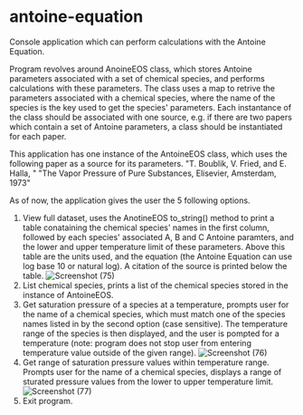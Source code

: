 # antoine-equation
Console application which can perform calculations with the Antoine Equation.

Program revolves around AnoineEOS class, which stores Antoine parameters associated with a set of chemical species, and performs
calculations with these parameters. The class uses a map to retrive the parameters associated with a chemical species, 
where the name of the species is the key used to get the species' parameters. Each instantance of the class should be associated with one 
source, e.g. if there are two papers which contain a set of Antoine parameters, a class should be instantiated for each paper.

This application has one instance of the AntoineEOS class, which uses the following paper as a source for its parameters. "T. Boublik, V. Fried, and E. Halla, "
"The Vapor Pressure of Pure Substances, Elisevier, Amsterdam, 1973"

As of now, the application gives the user the 5 following options. 

1. View full dataset, uses the AnotineEOS to_string() method to print a table conataining the chemical species' names in the first column, 
   followed by each species' associated A, B and C Antoine paramters, and the lower and upper temperature limit of these parameters. Above this table
   are the units used, and the equation (the Antoine Equation can use log base 10 or natural log). A citation of the source is printed below the table.
   ![Screenshot (75)](https://user-images.githubusercontent.com/54007504/160295526-e47a4c27-61ab-43d8-a592-59f1c71412e7.png)
2. List chemical species, prints a list of the chemical species stored in the instance of AntoineEOS.
3. Get saturation pressure of a species at a temperature, prompts user for the name of a chemical species, which must match one of the species names listed in 
   by the second option (case sensitive). The temperature range of the species is then displayed, and the user is pompted for a temperature (note: program does
   not stop user from entering temperature value outside of the given range).
   ![Screenshot (76)](https://user-images.githubusercontent.com/54007504/160300746-738c11b0-f5fa-42e9-9f13-e3bbbd2b25b2.png)
4. Get range of saturation pressure values within temperature range. Prompts user for the name of a chemical species, displays a range of sturated pressure
   values from the lower to upper temperature limit.
   ![Screenshot (77)](https://user-images.githubusercontent.com/54007504/160301091-4b04954e-bfc5-4fe5-b74e-3bbb0c7b9f37.png)
5. Exit program.
